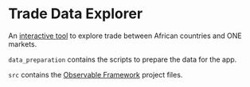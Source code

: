 # Trade Data Explorer

An [interactive tool](https://one-campaign.observablehq.cloud/trade-data-explorer/) to explore trade between African countries and ONE markets.

`data_preparation` contains the scripts to prepare the data for the app.

`src` contains the [Observable Framework](https://observablehq.com/framework/) project files.

